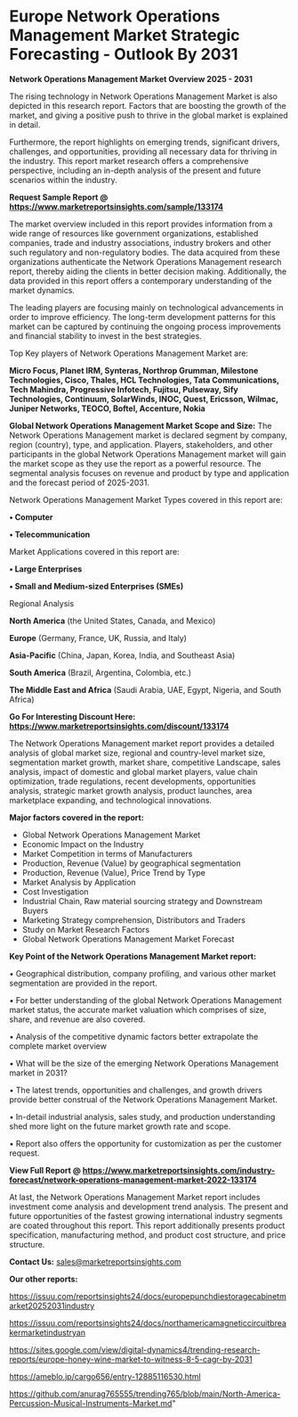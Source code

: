  # Europe Network Operations Management Market Strategic Forecasting - Outlook By 2031

<Strong> Network Operations Management Market Overview 2025 - 2031</strong>

The rising technology in Network Operations Management Market is also depicted in this research report. Factors that are boosting the growth of the market, and giving a positive push to thrive in the global market is explained in detail.

Furthermore, the report highlights on emerging trends, significant drivers, challenges, and opportunities, providing all necessary data for thriving in the industry. This report market research offers a comprehensive perspective, including an in-depth analysis of the present and future scenarios within the industry.

<strong>Request Sample Report @ <a href=https://www.marketreportsinsights.com/sample/133174>https://www.marketreportsinsights.com/sample/133174</a></strong>

The market overview included in this report provides information from a wide range of resources like government organizations, established companies, trade and industry associations, industry brokers and other such regulatory and non-regulatory bodies. The data acquired from these organizations authenticate the Network Operations Management research report, thereby aiding the clients in better decision making. Additionally, the data provided in this report offers a contemporary understanding of the market dynamics.

The leading players are focusing mainly on technological advancements in order to improve efficiency. The long-term development patterns for this market can be captured by continuing the ongoing process improvements and financial stability to invest in the best strategies.

Top Key players of Network Operations Management Market are:

<strong>Micro Focus, Planet IRM, Synteras, Northrop Grumman, Milestone Technologies, Cisco, Thales, HCL Technologies, Tata Communications, Tech Mahindra, Progressive Infotech, Fujitsu, Pulseway, Sify Technologies, Continuum, SolarWinds, INOC, Quest, Ericsson, Wilmac, Juniper Networks, TEOCO, Boftel, Accenture, Nokia</strong>

<strong><b>Global Network Operations Management Market Scope and Size:</b></strong>
The Network Operations Management market is declared segment by company, region (country), type, and application. Players, stakeholders, and other participants in the global Network Operations Management market will gain the market scope as they use the report as a powerful resource. The segmental analysis focuses on revenue and product by type and application and the forecast period of 2025-2031.

Network Operations Management Market Types covered in this report are:

<strong>• Computer

• Telecommunication</strong>

Market Applications covered in this report are:

<strong>• Large Enterprises

• Small and Medium-sized Enterprises (SMEs)</strong> 

Regional Analysis

<strong>North America</strong> (the United States, Canada, and Mexico)

<strong>Europe</strong> (Germany, France, UK, Russia, and Italy)

<strong>Asia-Pacific</strong> (China, Japan, Korea, India, and Southeast Asia)

<strong>South America</strong> (Brazil, Argentina, Colombia, etc.)

<strong>The Middle East and Africa</strong> (Saudi Arabia, UAE, Egypt, Nigeria, and South Africa)

<strong>Go For Interesting Discount Here: <a href=https://www.marketreportsinsights.com/discount/133174>https://www.marketreportsinsights.com/discount/133174</a></strong>

The Network Operations Management market report provides a detailed analysis of global market size, regional and country-level market size, segmentation market growth, market share, competitive Landscape, sales analysis, impact of domestic and global market players, value chain optimization, trade regulations, recent developments, opportunities analysis, strategic market growth analysis, product launches, area marketplace expanding, and technological innovations.

<strong><b>Major factors covered in the report:</b></strong>
<ul>
  <li>Global Network Operations Management Market </li>
  <li>Economic Impact on the Industry</li>
  <li>Market Competition in terms of Manufacturers</li>
  <li>Production, Revenue (Value) by geographical segmentation</li>
  <li>Production, Revenue (Value), Price Trend by Type</li>
  <li>Market Analysis by Application</li>
  <li>Cost Investigation</li>
  <li>Industrial Chain, Raw material sourcing strategy and Downstream Buyers</li>
  <li>Marketing Strategy comprehension, Distributors and Traders</li>
  <li>Study on Market Research Factors</li>
  <li>Global Network Operations Management Market Forecast</li>
</ul>

<strong><b>Key Point of the Network Operations Management Market report:</b></strong>

• Geographical distribution, company profiling, and various other market segmentation are provided in the report.

• For better understanding of the global Network Operations Management market status, the accurate market valuation which comprises of size, share, and revenue are also covered.

• Analysis of the competitive dynamic factors better extrapolate the complete market overview

• What will be the size of the emerging Network Operations Management market in 2031?

• The latest trends, opportunities and challenges, and growth drivers provide better construal of the Network Operations Management Market.

• In-detail industrial analysis, sales study, and production understanding shed more light on the future market growth rate and scope.

• Report also offers the opportunity for customization as per the customer request.

<strong><b>View Full Report @ <a href=https://www.marketreportsinsights.com/industry-forecast/network-operations-management-market-2022-133174>https://www.marketreportsinsights.com/industry-forecast/network-operations-management-market-2022-133174</a></b></strong>


At last, the Network Operations Management Market report includes investment come analysis and development trend analysis. The present and future opportunities of the fastest growing international industry segments are coated throughout this report. This report additionally presents product specification, manufacturing method, and product cost structure, and price structure.

<strong>Contact Us:</strong>
sales@marketreportsinsights.com

<strong>Our other reports:</strong>

<a href=https://issuu.com/reportsinsights24/docs/europepunchdiestoragecabinetmarket20252031industry>https://issuu.com/reportsinsights24/docs/europepunchdiestoragecabinetmarket20252031industry</a>

<a href=https://issuu.com/reportsinsights24/docs/northamericamagneticcircuitbreakermarketindustryan>https://issuu.com/reportsinsights24/docs/northamericamagneticcircuitbreakermarketindustryan</a>

<a href=https://sites.google.com/view/digital-dynamics4/trending-research-reports/europe-honey-wine-market-to-witness-8-5-cagr-by-2031>https://sites.google.com/view/digital-dynamics4/trending-research-reports/europe-honey-wine-market-to-witness-8-5-cagr-by-2031</a>

<a href=https://ameblo.jp/cargo656/entry-12885116530.html>https://ameblo.jp/cargo656/entry-12885116530.html</a>

<a href=https://github.com/anurag765555/trending765/blob/main/North-America-Percussion-Musical-Instruments-Market.md>https://github.com/anurag765555/trending765/blob/main/North-America-Percussion-Musical-Instruments-Market.md</a>"
